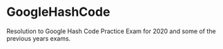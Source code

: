# GoogleHashCode
Resolution to Google Hash Code Practice Exam for 2020 and some of the previous years exams.
